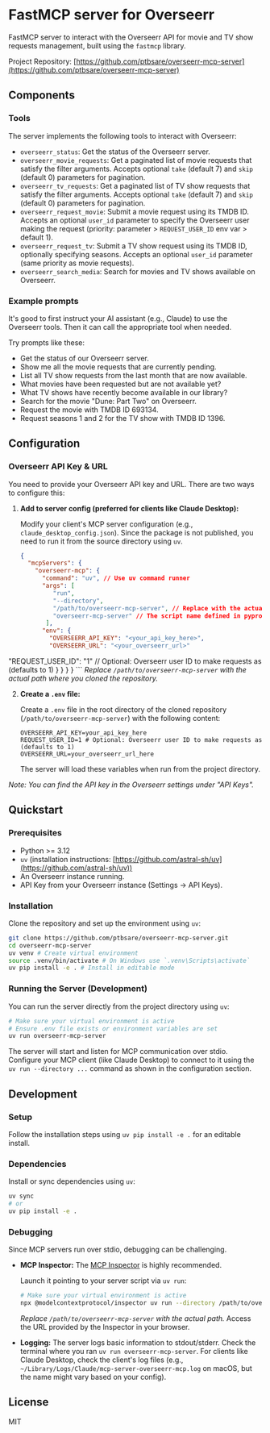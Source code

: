 # FastMCP server for Overseerr

FastMCP server to interact with the Overseerr API for movie and TV show requests management, built using the `fastmcp` library.

Project Repository: [https://github.com/ptbsare/overseerr-mcp-server](https://github.com/ptbsare/overseerr-mcp-server)

## Components

### Tools

The server implements the following tools to interact with Overseerr:

-   `overseerr_status`: Get the status of the Overseerr server.
-   `overseerr_movie_requests`: Get a paginated list of movie requests that satisfy the filter arguments. Accepts optional `take` (default 7) and `skip` (default 0) parameters for pagination.
-   `overseerr_tv_requests`: Get a paginated list of TV show requests that satisfy the filter arguments. Accepts optional `take` (default 7) and `skip` (default 0) parameters for pagination.
-   `overseerr_request_movie`: Submit a movie request using its TMDB ID. Accepts an optional `user_id` parameter to specify the Overseerr user making the request (priority: parameter > `REQUEST_USER_ID` env var > default 1).
-   `overseerr_request_tv`: Submit a TV show request using its TMDB ID, optionally specifying seasons. Accepts an optional `user_id` parameter (same priority as movie requests).
-   `overseerr_search_media`: Search for movies and TV shows available on Overseerr.

### Example prompts

It's good to first instruct your AI assistant (e.g., Claude) to use the Overseerr tools. Then it can call the appropriate tool when needed.

Try prompts like these:

-   Get the status of our Overseerr server.
-   Show me all the movie requests that are currently pending.
-   List all TV show requests from the last month that are now available.
-   What movies have been requested but are not available yet?
-   What TV shows have recently become available in our library?
-   Search for the movie "Dune: Part Two" on Overseerr.
-   Request the movie with TMDB ID 693134.
-   Request seasons 1 and 2 for the TV show with TMDB ID 1396.

## Configuration

### Overseerr API Key & URL

You need to provide your Overseerr API key and URL. There are two ways to configure this:

1.  **Add to server config (preferred for clients like Claude Desktop):**

    Modify your client's MCP server configuration (e.g., `claude_desktop_config.json`). Since the package is not published, you need to run it from the source directory using `uv`.

    ```json
    {
      "mcpServers": {
        "overseerr-mcp": {
          "command": "uv", // Use uv command runner
          "args": [
             "run",
             "--directory",
             "/path/to/overseerr-mcp-server", // Replace with the actual path to the cloned repo
             "overseerr-mcp-server" // The script name defined in pyproject.toml
           ],
          "env": {
            "OVERSEERR_API_KEY": "<your_api_key_here>",
            "OVERSEERR_URL": "<your_overseerr_url>"
"REQUEST_USER_ID": "1" // Optional: Overseerr user ID to make requests as (defaults to 1)
          }
        }
      }
    }
    ```
    *Replace `/path/to/overseerr-mcp-server` with the actual path where you cloned the repository.*

2.  **Create a `.env` file:**

    Create a `.env` file in the root directory of the cloned repository (`/path/to/overseerr-mcp-server`) with the following content:

    ```dotenv
    OVERSEERR_API_KEY=your_api_key_here
    REQUEST_USER_ID=1 # Optional: Overseerr user ID to make requests as (defaults to 1)
    OVERSEERR_URL=your_overseerr_url_here
    ```
    The server will load these variables when run from the project directory.

*Note: You can find the API key in the Overseerr settings under "API Keys".*

## Quickstart

### Prerequisites

-   Python >= 3.12
-   `uv` (installation instructions: [https://github.com/astral-sh/uv](https://github.com/astral-sh/uv))
-   An Overseerr instance running.
-   API Key from your Overseerr instance (Settings → API Keys).

### Installation

Clone the repository and set up the environment using `uv`:

```bash
git clone https://github.com/ptbsare/overseerr-mcp-server.git
cd overseerr-mcp-server
uv venv # Create virtual environment
source .venv/bin/activate # On Windows use `.venv\Scripts\activate`
uv pip install -e . # Install in editable mode
```

### Running the Server (Development)

You can run the server directly from the project directory using `uv`:

```bash
# Make sure your virtual environment is active
# Ensure .env file exists or environment variables are set
uv run overseerr-mcp-server
```

The server will start and listen for MCP communication over stdio. Configure your MCP client (like Claude Desktop) to connect to it using the `uv run --directory ...` command as shown in the configuration section.

## Development

### Setup

Follow the installation steps using `uv pip install -e .` for an editable install.

### Dependencies

Install or sync dependencies using `uv`:

```bash
uv sync
# or
uv pip install -e .
```

### Debugging

Since MCP servers run over stdio, debugging can be challenging.

-   **MCP Inspector:** The [MCP Inspector](https://github.com/modelcontextprotocol/inspector) is highly recommended.

    Launch it pointing to your server script via `uv run`:

    ```bash
    # Make sure your virtual environment is active
    npx @modelcontextprotocol/inspector uv run --directory /path/to/overseerr-mcp-server overseerr-mcp-server
    ```
    *Replace `/path/to/overseerr-mcp-server` with the actual path.*
    Access the URL provided by the Inspector in your browser.

-   **Logging:** The server logs basic information to stdout/stderr. Check the terminal where you ran `uv run overseerr-mcp-server`. For clients like Claude Desktop, check the client's log files (e.g., `~/Library/Logs/Claude/mcp-server-overseerr-mcp.log` on macOS, but the name might vary based on your config).

## License

MIT
